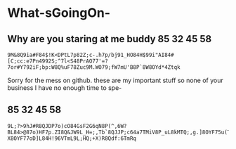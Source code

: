 # What-sGoingOn-
Why are you staring at me buddy
85 32 45 58 
---------------
    9M&8Q9ia#F84$!K<DPtL7p82Z;c-.h7p/bj91_HO84H$99i"AI84#[C;cc:e7Pn4992S;^7l<S48PrAO77'=?7or#Y792iF;bp:W8Q%uF78Zuc9M.WO79;fW7mU'B8P`8W8OYd*4Ztqk


Sorry for the mess on github. these are my important stuff so none of your business
I have no enough time to spe-

85 32 45 58 
----------------
    9L;?>9hJ#R8QJDP7o)cO84GsF2G6qN8P(^,6W?BL84>@87o)HF7p.ZI8Q&JW9L_H=;,Tb`8QJJP;c64a7TMiV8P_uL8kMTQ;,g.]8OYF75u(Tc7nuE=1f[1<8P(^,6VC?X8OYF77oD]L84H!96VTmL9L;HQ;+X)R8Qdf:6TmRq
